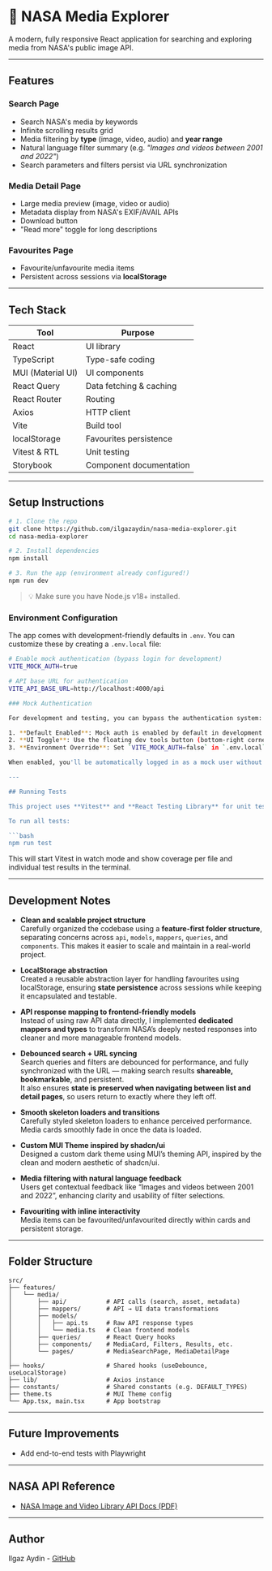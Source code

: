 # 🚀 NASA Media Explorer

A modern, fully responsive React application for searching and exploring media from NASA's public image API.

---

## Features

### Search Page
- Search NASA's media by keywords
- Infinite scrolling results grid
- Media filtering by **type** (image, video, audio) and **year range**
- Natural language filter summary (e.g. *"Images and videos between 2001 and 2022"*)
- Search parameters and filters persist via URL synchronization

### Media Detail Page
- Large media preview (image, video or audio)
- Metadata display from NASA's EXIF/AVAIL APIs
- Download button
- "Read more" toggle for long descriptions

### Favourites Page
- Favourite/unfavourite media items
- Persistent across sessions via **localStorage**

---

## Tech Stack

| Tool              | Purpose                 |
| ----------------- | ----------------------- |
| React             | UI library              |
| TypeScript        | Type-safe coding        |
| MUI (Material UI) | UI components           |
| React Query       | Data fetching & caching |
| React Router      | Routing                 |
| Axios             | HTTP client             |
| Vite              | Build tool              |
| localStorage      | Favourites persistence  |
| Vitest & RTL      | Unit testing            |
| Storybook         | Component documentation |
---

## Setup Instructions

```bash
# 1. Clone the repo
git clone https://github.com/ilgazaydin/nasa-media-explorer.git
cd nasa-media-explorer

# 2. Install dependencies
npm install

# 3. Run the app (environment already configured!)
npm run dev
```

> 💡 Make sure you have Node.js v18+ installed.

### Environment Configuration

The app comes with development-friendly defaults in `.env`. You can customize these by creating a `.env.local` file:

```bash
# Enable mock authentication (bypass login for development)  
VITE_MOCK_AUTH=true

# API base URL for authentication
VITE_API_BASE_URL=http://localhost:4000/api

### Mock Authentication

For development and testing, you can bypass the authentication system:

1. **Default Enabled**: Mock auth is enabled by default in development
2. **UI Toggle**: Use the floating dev tools button (bottom-right corner)
3. **Environment Override**: Set `VITE_MOCK_AUTH=false` in `.env.local` to disable

When enabled, you'll be automatically logged in as a mock user without needing to hit any authentication APIs.

---

## Running Tests

This project uses **Vitest** and **React Testing Library** for unit tests.

To run all tests:

```bash
npm run test
```

This will start Vitest in watch mode and show coverage per file and individual test results in the terminal.

---

## Development Notes

- **Clean and scalable project structure**  
  Carefully organized the codebase using a **feature-first folder structure**, separating concerns across `api`, `models`, `mappers`, `queries`, and `components`. This makes it easier to scale and maintain in a real-world project.

- **LocalStorage abstraction**  
  Created a reusable abstraction layer for handling favourites using localStorage, ensuring **state persistence** across sessions while keeping it encapsulated and testable.

- **API response mapping to frontend-friendly models**  
  Instead of using raw API data directly, I implemented **dedicated mappers and types** to transform NASA’s deeply nested responses into cleaner and more manageable frontend models.

- **Debounced search + URL syncing**  
   Search queries and filters are debounced for performance, and fully synchronized with the URL — making search results **shareable, bookmarkable**, and persistent.  
  It also ensures **state is preserved when navigating between list and detail pages**, so users return to exactly where they left off.

- **Smooth skeleton loaders and transitions**  
  Carefully styled skeleton loaders to enhance perceived performance. Media cards smoothly fade in once the data is loaded.

- **Custom MUI Theme inspired by shadcn/ui**  
  Designed a custom dark theme using MUI’s theming API, inspired by the clean and modern aesthetic of shadcn/ui.

- **Media filtering with natural language feedback**  
  Users get contextual feedback like “Images and videos between 2001 and 2022”, enhancing clarity and usability of filter selections.

- **Favouriting with inline interactivity**  
  Media items can be favourited/unfavourited directly within cards and persistent storage.


---

## Folder Structure

```
src/
├── features/
│   └── media/
│       ├── api/           # API calls (search, asset, metadata)
│       ├── mappers/       # API → UI data transformations
│       ├── models/
│       │   ├── api.ts     # Raw API response types
│       │   └── media.ts   # Clean frontend models
│       ├── queries/       # React Query hooks
│       ├── components/    # MediaCard, Filters, Results, etc.
│       └── pages/         # MediaSearchPage, MediaDetailPage
│
├── hooks/                 # Shared hooks (useDebounce, useLocalStorage)
├── lib/                   # Axios instance
├── constants/             # Shared constants (e.g. DEFAULT_TYPES)
├── theme.ts               # MUI Theme config
└── App.tsx, main.tsx      # App bootstrap
```

---

## Future Improvements

- Add end-to-end tests with Playwright

---

## NASA API Reference

- [NASA Image and Video Library API Docs (PDF)](https://images.nasa.gov/docs/images.nasa.gov_api_docs.pdf)

---

## Author

Ilgaz Aydin - [GitHub](https://github.com/ilgazaydin)